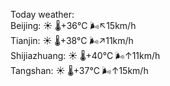 Today weather:  
Beijing: ☀️   🌡️+36°C 🌬️↖15km/h  
Tianjin: ☀️   🌡️+38°C 🌬️↗11km/h  
Shijiazhuang: ☀️   🌡️+40°C 🌬️↑11km/h  
Tangshan: ☀️   🌡️+37°C 🌬️↑15km/h  
